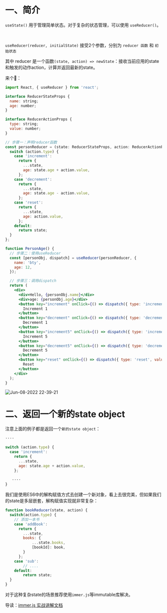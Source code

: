 # 一、简介

`useState()` 用于管理简单状态。对于复杂的状态管理，可以使用 `useReducer()`。

<br>

`useReducer(reducer, initialState)` 接受2个参数，分别为 `reducer 函数` 和 `初始状态`

其中 reducer 是一个函数`(state, action) => newState`：接收当前应用的state和触发的动作action，计算并返回最新的state。

来个🌰：
```jsx
import React, { useReducer } from 'react';

interface ReducerStateProps {
  name: string;
  age: number;
}

interface ReducerActionProps {
  type: string;
  value: number;
}

// 步骤一：声明reducer函数
const personReducer = (state: ReducerStateProps, action: ReducerActionProps) => {
  switch (action.type) {
    case 'increment':
      return {
        ...state,
        age: state.age + action.value,
      };
    case 'decrement':
      return {
        ...state,
        age: state.age - action.value,
      };
    case 'reset':
      return {
        ...state,
        age: action.value,
      };
    default:
      return state;
  }
};

function PersonAge() {
  // 步骤二：使用useReducer
  const [personObj, dispatch] = useReducer(personReducer, {
    name: 'bty',
    age: 12,
  });

  // 步骤三：调用dispatch
  return (
    <div>
      <div>Hello, {personObj.name}</div>
      <div>age: {personObj.age}</div>
      <button key="increment" onClick={() => dispatch({ type: 'increment', value: 1 })}>
        Increment 1
      </button>
      <button key="decrement" onClick={() => dispatch({ type: 'decrement', value: 1 })}>
        Decrement 1
      </button>
      <button key="increment5" onClick={() => dispatch({ type: 'increment', value: 5 })}>
        Increment 5
      </button>
      <button key="decrement5" onClick={() => dispatch({ type: 'decrement', value: 5 })}>
        Decrement 5
      </button>
      <button key="reset" onClick={() => dispatch({ type: 'reset', value: 12 })}>
        Reset
      </button>
    </div>
  );
}
```

![Jun-08-2022 22-39-21](https://user-images.githubusercontent.com/74364990/172645097-a985f901-0c6f-49c5-b566-cc30f3211c6b.gif)

# 二、返回一个新的state object

注意上面的例子都是返回一个`新的state object`：
```js
····

switch (action.type) {
  case 'increment':
    return {
      ...state,
      age: state.age + action.value,
    };
    
   ····
}
```
我们是使用ES6中的解构赋值方式去创建一个新对象，看上去很完美，但如果我们的state是多层嵌套，解构赋值实现就非常复杂：

```js
function bookReducer(state, action) {
  switch(action.type) {
    // 添加一本书
    case 'addBook':
      return {
        ...state,
        books: {
            ...state.books,
            [bookId]: book,
        }
      };
    case 'sub':
        // ....
    default: 
        return state;
  }
}
```

对于这种复杂state的场景推荐使用`immer.js`等immutable库解决。

导读：[immer.js 实战讲解文档](https://segmentfault.com/a/1190000017270785)

